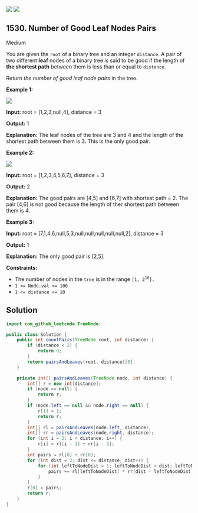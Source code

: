 [![](https://img.shields.io/github/stars/javadev/LeetCode-in-Java?label=Stars&style=flat-square)](https://github.com/javadev/LeetCode-in-Java)
[![](https://img.shields.io/github/forks/javadev/LeetCode-in-Java?label=Fork%20me%20on%20GitHub%20&style=flat-square)](https://github.com/javadev/LeetCode-in-Java/fork)

## 1530\. Number of Good Leaf Nodes Pairs

Medium

You are given the `root` of a binary tree and an integer `distance`. A pair of two different **leaf** nodes of a binary tree is said to be good if the length of **the shortest path** between them is less than or equal to `distance`.

Return _the number of good leaf node pairs_ in the tree.

**Example 1:**

![](https://assets.leetcode.com/uploads/2020/07/09/e1.jpg)

**Input:** root = [1,2,3,null,4], distance = 3

**Output:** 1

**Explanation:** The leaf nodes of the tree are 3 and 4 and the length of the shortest path between them is 3. This is the only good pair.

**Example 2:**

![](https://assets.leetcode.com/uploads/2020/07/09/e2.jpg)

**Input:** root = [1,2,3,4,5,6,7], distance = 3

**Output:** 2

**Explanation:** The good pairs are [4,5] and [6,7] with shortest path = 2. The pair [4,6] is not good because the length of ther shortest path between them is 4.

**Example 3:**

**Input:** root = [7,1,4,6,null,5,3,null,null,null,null,null,2], distance = 3

**Output:** 1

**Explanation:** The only good pair is [2,5].

**Constraints:**

*   The number of nodes in the `tree` is in the range <code>[1, 2<sup>10</sup>].</code>
*   `1 <= Node.val <= 100`
*   `1 <= distance <= 10`

## Solution

```java
import com_github_leetcode.TreeNode;

public class Solution {
    public int countPairs(TreeNode root, int distance) {
        if (distance < 2) {
            return 0;
        }
        return pairsAndLeaves(root, distance)[0];
    }

    private int[] pairsAndLeaves(TreeNode node, int distance) {
        int[] r = new int[distance];
        if (node == null) {
            return r;
        }
        if (node.left == null && node.right == null) {
            r[1] = 1;
            return r;
        }
        int[] rl = pairsAndLeaves(node.left, distance);
        int[] rr = pairsAndLeaves(node.right, distance);
        for (int i = 2; i < distance; i++) {
            r[i] = rl[i - 1] + rr[i - 1];
        }
        int pairs = rl[0] + rr[0];
        for (int dist = 2; dist <= distance; dist++) {
            for (int leftToNodeDist = 1; leftToNodeDist < dist; leftToNodeDist++) {
                pairs += rl[leftToNodeDist] * rr[dist - leftToNodeDist];
            }
        }
        r[0] = pairs;
        return r;
    }
}
```